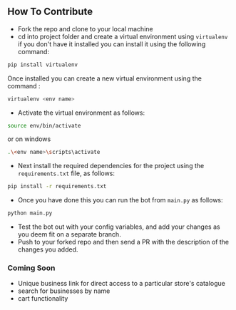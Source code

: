 ## How To Contribute
- Fork the repo and clone to your local machine
- cd into project folder and create a virtual environment using `virtualenv` if you don't have it installed you can install it using the following command:
```bash
pip install virtualenv
```
Once installed you can create a new virtual environment using the command :
```bash
virtualenv <env name>
```
- Activate the virtual environment as follows:
```bash
source env/bin/activate
```
or on windows
```bash
.\<env name>\scripts\activate
```

- Next install the required dependencies for the project using the `requirements.txt` file, as follows:

```bash
pip install -r requirements.txt
```

- Once you have done this you can run the bot from `main.py` as follows:

```bash
python main.py
```

- Test the bot out with your config variables, and add your changes as you deem fit on a separate branch.
- Push to your forked repo and then send a PR with the description of the changes you added.

### Coming Soon
- Unique business link for direct access to a particular store's catalogue
- search for businesses by name
- cart functionality
